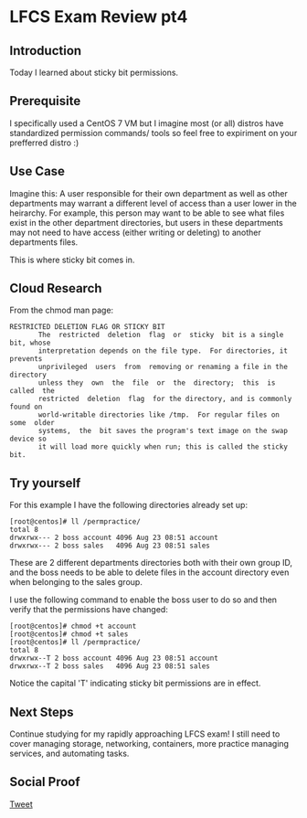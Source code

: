 # LFCS Exam Review pt4

## Introduction

Today I learned about sticky bit permissions.

## Prerequisite

I specifically used a CentOS 7 VM but I imagine most (or all) distros have standardized permission commands/ tools so feel free to expiriment on your prefferred distro :)

## Use Case

Imagine this: A user responsible for their own department as well as other departments may warrant a different level of access than a user lower in the heirarchy. For example, this person may want to be able to see what files exist in the other department directories, but users in these departments may not need to have access (either writing or deleting) to another departments files. 

This is where sticky bit comes in.

## Cloud Research

From the chmod man page:

```
RESTRICTED DELETION FLAG OR STICKY BIT
       The  restricted  deletion  flag  or  sticky  bit is a single bit, whose
       interpretation depends on the file type.  For directories, it  prevents
       unprivileged  users  from  removing or renaming a file in the directory
       unless they  own  the  file  or  the  directory;  this  is  called  the
       restricted  deletion  flag  for the directory, and is commonly found on
       world-writable directories like /tmp.  For regular files on some  older
       systems,  the  bit saves the program's text image on the swap device so
       it will load more quickly when run; this is called the sticky bit.
```

## Try yourself

For this example I have the following directories already set up:

```
[root@centos]# ll /permpractice/
total 8
drwxrwx--- 2 boss account 4096 Aug 23 08:51 account
drwxrwx--- 2 boss sales   4096 Aug 23 08:51 sales
```

These are 2 different departments directories both with their own group ID, and the boss needs to be able to delete files in the account directory even when belonging to the sales group. 

I use the following command to enable the boss user to do so and then verify that the permissions have changed:

```
[root@centos]# chmod +t account
[root@centos]# chmod +t sales
[root@centos]# ll /permpractice/
total 8
drwxrwx--T 2 boss account 4096 Aug 23 08:51 account
drwxrwx--T 2 boss sales   4096 Aug 23 08:51 sales
```
Notice the capital 'T' indicating sticky bit permissions are in effect.

## Next Steps

Continue studying for my rapidly approaching LFCS exam! I still need to cover managing storage, networking, containers, more practice managing services, and automating tasks.

## Social Proof

[Tweet]()
